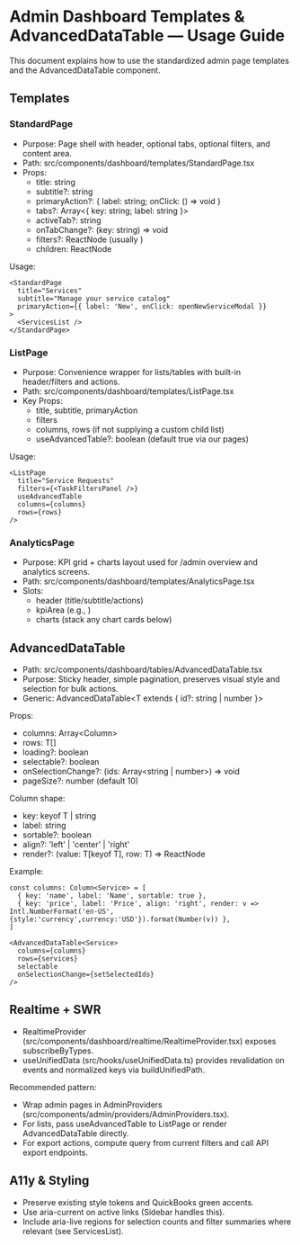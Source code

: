 # Admin Dashboard Templates & AdvancedDataTable — Usage Guide

This document explains how to use the standardized admin page templates and the AdvancedDataTable component.

## Templates

### StandardPage
- Purpose: Page shell with header, optional tabs, optional filters, and content area.
- Path: src/components/dashboard/templates/StandardPage.tsx
- Props:
  - title: string
  - subtitle?: string
  - primaryAction?: { label: string; onClick: () => void }
  - tabs?: Array<{ key: string; label: string }>
  - activeTab?: string
  - onTabChange?: (key: string) => void
  - filters?: ReactNode (usually <FilterBar />)
  - children: ReactNode

Usage:
```
<StandardPage
  title="Services"
  subtitle="Manage your service catalog"
  primaryAction={{ label: 'New', onClick: openNewServiceModal }}
>
  <ServicesList />
</StandardPage>
```

### ListPage
- Purpose: Convenience wrapper for lists/tables with built-in header/filters and actions.
- Path: src/components/dashboard/templates/ListPage.tsx
- Key Props:
  - title, subtitle, primaryAction
  - filters
  - columns, rows (if not supplying a custom child list)
  - useAdvancedTable?: boolean (default true via our pages)

Usage:
```
<ListPage
  title="Service Requests"
  filters={<TaskFiltersPanel />}
  useAdvancedTable
  columns={columns}
  rows={rows}
/>
```

### AnalyticsPage
- Purpose: KPI grid + charts layout used for /admin overview and analytics screens.
- Path: src/components/dashboard/templates/AnalyticsPage.tsx
- Slots:
  - header (title/subtitle/actions)
  - kpiArea (e.g., <ProfessionalKPIGrid />)
  - charts (stack any chart cards below)

## AdvancedDataTable
- Path: src/components/dashboard/tables/AdvancedDataTable.tsx
- Purpose: Sticky header, simple pagination, preserves visual style and selection for bulk actions.
- Generic: AdvancedDataTable<T extends { id?: string | number }>

Props:
- columns: Array<Column<T>>
- rows: T[]
- loading?: boolean
- selectable?: boolean
- onSelectionChange?: (ids: Array<string | number>) => void
- pageSize?: number (default 10)

Column<T> shape:
- key: keyof T | string
- label: string
- sortable?: boolean
- align?: 'left' | 'center' | 'right'
- render?: (value: T[keyof T], row: T) => ReactNode

Example:
```
const columns: Column<Service> = [
  { key: 'name', label: 'Name', sortable: true },
  { key: 'price', label: 'Price', align: 'right', render: v => Intl.NumberFormat('en-US',{style:'currency',currency:'USD'}).format(Number(v)) },
]

<AdvancedDataTable<Service>
  columns={columns}
  rows={services}
  selectable
  onSelectionChange={setSelectedIds}
/>
```

## Realtime + SWR
- RealtimeProvider (src/components/dashboard/realtime/RealtimeProvider.tsx) exposes subscribeByTypes.
- useUnifiedData (src/hooks/useUnifiedData.ts) provides revalidation on events and normalized keys via buildUnifiedPath.

Recommended pattern:
- Wrap admin pages in AdminProviders (src/components/admin/providers/AdminProviders.tsx).
- For lists, pass useAdvancedTable to ListPage or render AdvancedDataTable directly.
- For export actions, compute query from current filters and call API export endpoints.

## A11y & Styling
- Preserve existing style tokens and QuickBooks green accents.
- Use aria-current on active links (Sidebar handles this).
- Include aria-live regions for selection counts and filter summaries where relevant (see ServicesList).

